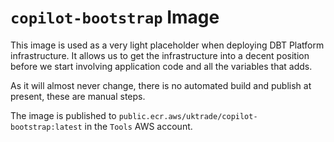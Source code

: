 # `copilot-bootstrap` Image

This image is used as a very light placeholder when deploying DBT Platform infrastructure. It allows us to get the infrastructure into a decent position before we start involving application code and all the variables that adds.

As it will almost never change, there is no automated build and publish at present, these are manual steps.

The image is published to `public.ecr.aws/uktrade/copilot-bootstrap:latest` in the `Tools` AWS account.
